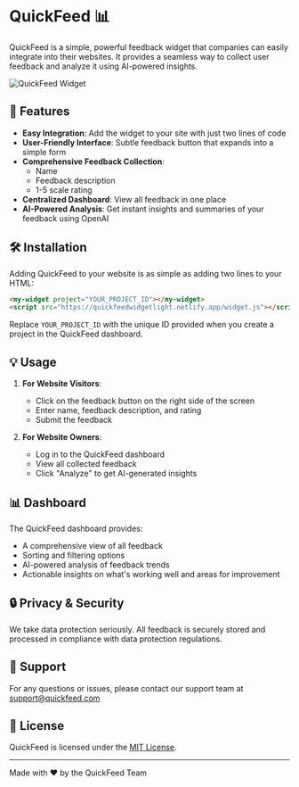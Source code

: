 # QuickFeed 📊

QuickFeed is a simple, powerful feedback widget that companies can easily integrate into their websites. It provides a seamless way to collect user feedback and analyze it using AI-powered insights.

![QuickFeed Widget](https://i.gyazo.com/63bd0ed16fd5409c507864df2a6607f6.png)

## 🚀 Features

- **Easy Integration**: Add the widget to your site with just two lines of code
- **User-Friendly Interface**: Subtle feedback button that expands into a simple form
- **Comprehensive Feedback Collection**: 
  - Name
  - Feedback description
  - 1-5 scale rating
- **Centralized Dashboard**: View all feedback in one place
- **AI-Powered Analysis**: Get instant insights and summaries of your feedback using OpenAI

## 🛠 Installation

Adding QuickFeed to your website is as simple as adding two lines to your HTML:

```html
<my-widget project="YOUR_PROJECT_ID"></my-widget>
<script src="https://quickfeedwidgetlight.netlify.app/widget.js"></script>
```

Replace `YOUR_PROJECT_ID` with the unique ID provided when you create a project in the QuickFeed dashboard.

## 💡 Usage

1. **For Website Visitors**:
   - Click on the feedback button on the right side of the screen
   - Enter name, feedback description, and rating
   - Submit the feedback

2. **For Website Owners**:
   - Log in to the QuickFeed dashboard
   - View all collected feedback
   - Click "Analyze" to get AI-generated insights

## 📊 Dashboard

The QuickFeed dashboard provides:

- A comprehensive view of all feedback
- Sorting and filtering options
- AI-powered analysis of feedback trends
- Actionable insights on what's working well and areas for improvement

## 🔒 Privacy & Security

We take data protection seriously. All feedback is securely stored and processed in compliance with data protection regulations.

## 🤝 Support

For any questions or issues, please contact our support team at support@quickfeed.com

## 📜 License

QuickFeed is licensed under the [MIT License](LICENSE).

---

Made with ❤️ by the QuickFeed Team